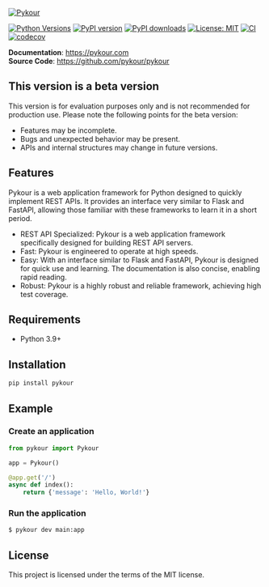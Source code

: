 [![Pykour](https://pykour.com/assets/pykour.png)](https://pykour.com)

[![Python Versions](https://img.shields.io/badge/Python-3.9%20|%203.10%20|%203.11%20|%203.12-blue)](https://www.python.org/)
[![PyPI version](https://img.shields.io/pypi/v/pykour)](https://pypi.org/project/pykour/)
[![PyPI downloads](https://img.shields.io/pypi/dm/pykour)](https://pypi.org/project/pykour/)
[![License: MIT](https://img.shields.io/badge/License-MIT-yellow.svg)](https://opensource.org/licenses/MIT)
[![CI](https://github.com/pykour/pykour/actions/workflows/ci.yml/badge.svg)](https://github.com/pykour/pykour/actions/workflows/ci.yml)
[![codecov](https://codecov.io/gh/pykour/pykour/graph/badge.svg?token=VJR4NSJ5FZ)](https://codecov.io/gh/pykour/pykour)

**Documentation**: https://pykour.com  
**Source Code**: https://github.com/pykour/pykour

## This version is a beta version

This version is for evaluation purposes only and is not recommended for production use. Please note the following points
for the beta version:

- Features may be incomplete.
- Bugs and unexpected behavior may be present.
- APIs and internal structures may change in future versions.

## Features

Pykour is a web application framework for Python designed to quickly implement REST APIs. It provides an interface very 
similar to Flask and FastAPI, allowing those familiar with these frameworks to learn it in a short period.

- REST API Specialized: Pykour is a web application framework specifically designed for building REST API servers.
- Fast: Pykour is engineered to operate at high speeds.
- Easy: With an interface similar to Flask and FastAPI, Pykour is designed for quick use and learning. The documentation is also concise, enabling rapid reading.
- Robust: Pykour is a highly robust and reliable framework, achieving high test coverage.

## Requirements

- Python 3.9+

## Installation

```bash
pip install pykour
```

## Example

### Create an application

```python
from pykour import Pykour

app = Pykour()

@app.get('/')
async def index():
    return {'message': 'Hello, World!'}
```

### Run the application

```bash
$ pykour dev main:app
```

## License

This project is licensed under the terms of the MIT license.
